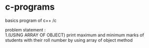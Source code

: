 # c-programs
basics program of c++ /c

problem statement :                                                 
1.(USING ARRAY OF OBJECT)  print maximum and minimum marks of students with their roll number by using array of object method 

